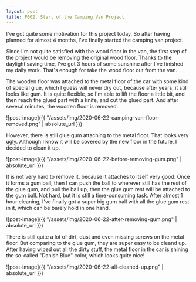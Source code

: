 ```yaml
---
layout: post
title: P002. Start of the Camping Van Project
---
```


I've got quite some motivation for this project today. So after having planned for almost 4 months, I've finally started the camping van project.

Since I'm not quite satisfied with the wood floor in the van, the first step of the project would be removing the original wood floor. Thanks to the daylight saving time, I've got 3 hours of some sunshine after I've finished my daily work. That's enough for take the wood floor out from the van.

The wooden floor was attached to the metal floor of the car with some kind of special glue, which I guess will never dry out, because after years, it still looks like gum. It is quite flexible, so I'm able to lift the floor a little bit, and then reach the glued part with a knife, and cut the glued part. And after several minutes, the wooden floor is removed.

![post-image]({{ "/assets/img/2020-06-22-camping-van-floor-removed.png" | absolute_url }})

However, there is still glue gum attaching to the metal floor. That looks very ugly. Although I know it will be covered by the new floor in the future, I decided to clean it up.

![post-image]({{ "/assets/img/2020-06-22-before-removing-gum.png" | absolute_url }})

It is not very hard to remove it, because it attaches to itself very good. Once it forms a gum ball, then I can push the ball to wherever still has the rest of the glue gum, and pull the ball up, then the glue gum rest will be attached to the gum ball. Not hard, but it is still a time-consuming task. After almost 1 hour cleaning, I've finally got a super big gum ball with all the glue gum rest in it, which can be barely hold in one hand.

![post-image]({{ "/assets/img/2020-06-22-after-removing-gum.png" | absolute_url }})

There is still quite a lot of dirt, dust and even missing screws on the metal floor. But comparing to the glue gum, they are super easy to be cleand up. After having wiped out all the dirty stuff, the metal floor in the car is shining the so-called "Danish Blue" color, which looks quite nice!

![post-image]({{ "/assets/img/2020-06-22-all-cleaned-up.png" | absolute_url }})
